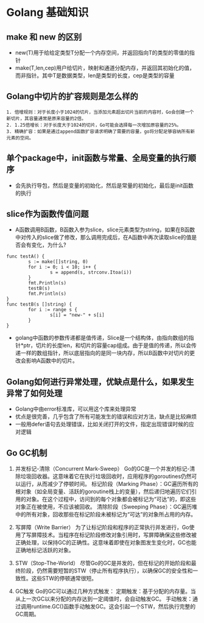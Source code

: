 # Golang 基础知识

## make 和 new 的区别
- new(T)用于给给定类型T分配一个内存空间，并返回指向T的类型的零值的指针
- make(T,len,cep)用户给切片，映射和通道分配内存，并返回其初始化的值，而非指针。其中T是数据类型，len是类型的长度，cep是类型的容量

## Golang中切片的扩容规则是怎么样的
    1. 倍增规则：对于长度小于1024的切片，当添加元素超出切片当前的内容时，Go会创建一个新切片，其容量通常是原来容量的2倍。
    2. 1.25倍增长：对于长度大于1024的切片，Go可能会选择每一次增加原容量的25%。
    3. 精确扩容：如果是通过append函数扩容请求明确了需要的容量，go将分配足够容纳所有新元素的空间。

## 单个package中，init函数与常量、全局变量的执行顺序
- 会先执行导包，然后是变量的初始化，然后是常量的初始化，最后是init函数的执行

## slice作为函数传值问题
- A函数调用B函数，B函数入参为slice，slice元素类型为string，如果在B函数中对传入的slice做了修改，那么调用完成后，在A函数中再次读取slice的值是否会有变化，为什么?
```golang
func testA() {
        s := make([]string, 0)
        for i := 0; i < 10; i++ {
                s = append(s, strconv.Itoa(i))
        }
        fmt.Println(s)
        testB(s)
        fmt.Println(s)
}
func testB(s []string) {
        for i := range s {
                s[i] = "new-" + s[i]
        }
}
```
- golang中函数的参数传递都是值传递，Slice是一个结构体，由指向数组的指针*ptr，切片的长度len，和切片的容量cap组成。由于是值的传递，所以会传递一样的数组指针，所以底层指向的是同一块内存，所以B函数中对切片的更改会影响A函数中的切片。

## Golang如何进行异常处理，优缺点是什么，如果发生异常了如何处理
- Golang中由error标准库，可以用这个库来处理异常
- 优点是很完善，几乎包含了所有可能发生的错误和应对方法，缺点是比较麻烦
- 一般用defer语句去处理错误，比如关闭打开的文件，指定出现错误时候的应对逻辑

## Go GC机制

1. 并发标记-清除（Concurrent Mark-Sweep）
Go的GC是一个并发的标记-清除垃圾回收器。这意味着它在执行垃圾回收时，应用程序的goroutines仍然可以运行，从而减少了停顿时间。
标记阶段（Marking Phase）：GC遍历所有的根对象（如全局变量、活跃的goroutine栈上的变量），然后递归地遍历它们引用的对象。在这个过程中，访问到的每个对象都会被标记为“可达”的，即这些对象正在被使用，不应该被回收。
清除阶段（Sweeping Phase）：GC遍历堆中的所有对象，回收那些在标记阶段未被标记为“可达”的对象所占用的内存。

2. 写屏障（Write Barrier）
为了让标记阶段和程序的正常执行并发进行，Go使用了写屏障技术。当程序在标记阶段修改对象引用时，写屏障确保这些修改被正确处理，以保持GC的正确性。这意味着即使在对象图发生变化时，GC也能正确地标记活跃的对象。

3. STW（Stop-The-World）
尽管Go的GC是并发的，但在标记的开始阶段和最终阶段，仍然需要短暂的STW（停止所有程序执行），以确保GC的安全性和一致性。这些STW的停顿通常很短。

4. GC触发
Go的GC可以通过几种方式触发：
定期触发：基于分配的内存量。当从上一次GC以来分配的内存达到一定阈值时，会自动触发GC。
手动触发：通过调用runtime.GC()函数手动触发GC。这会引起一个STW，然后执行完整的GC周期。